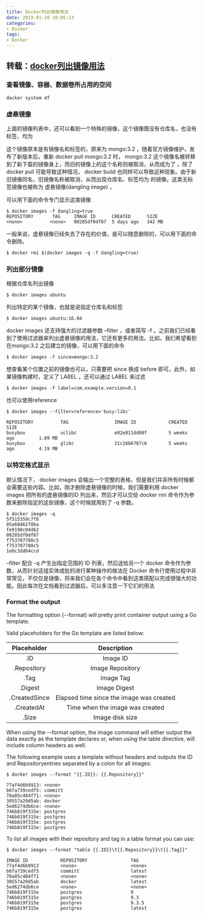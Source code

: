 ```yaml
---
title: Docker列出镜像用法
date: 2019-01-28 10:05:13
categories:
- Docker
tags:
- Docker
---
```


## 转载：[docker列出镜像用法](https://blog.csdn.net/wos1002/article/details/78795459)

### 查看镜像、容器、数据卷所占用的空间

```
docker system df
```


### 虚悬镜像
上面的镜像列表中，还可以看到一个特殊的镜像，这个镜像既没有仓库名，也没有标签，均为

这个镜像原本是有镜像名和标签的，原来为 mongo:3.2 ，随着官方镜像维护，发布了新版本后，重新 docker pull mongo:3.2 时， mongo:3.2 这个镜像名被转移到了新下载的镜像身上，而旧的镜像上的这个名称则被取消，从而成为了 。除了 docker pull 可能导致这种情况， docker build 也同样可以导致这种现象。由于新旧镜像同名，旧镜像名称被取消，从而出现仓库名、标签均为 的镜像。这类无标签镜像也被称为 虚悬镜像(dangling image) ，

可以用下面的命令专门显示这类镜像

```
$ docker images -f dangling=true
REPOSITORY       TAG     IMAGE ID      CREATED      SIZE
<none>          <none>   00285df0df87  5 days ago   342 MB
```

一般来说，虚悬镜像已经失去了存在的价值，是可以随意删除的，可以用下面的命令删除。

```
$ docker rmi $(docker images -q -f dangling=true)
```

### 列出部分镜像

根据仓库名列出镜像

```
$ docker images ubuntu
```

列出特定的某个镜像，也就是说指定仓库名和标签

```
$ docker images ubuntu:16.04
```

docker images 还支持强大的过滤器参数 –filter ，或者简写 -f 。之前我们已经看到了使用过滤器来列出虚悬镜像的用法，它还有更多的用法。比如，我们希望看到在mongo:3.2 之后建立的镜像，可以用下面的命令

```
$ docker images -f since=mongo:3.2
```

想查看某个位置之前的镜像也可以，只需要把 since 换成 before 即可。此外，如果镜像构建时，定义了 LABEL ，还可以通过 LABEL 来过滤

```
$ docker images -f label=com.example.version=0.1
```

也可以使用reference

```
$ docker images --filter=reference='busy:libc'

REPOSITORY          TAG                 IMAGE ID            CREATED             SIZE
busybox             uclibc              e02e811dd08f        5 weeks ago         1.09 MB
busybox             glibc               21c16b6787c6        5 weeks ago         4.19 MB

```


### 以特定格式显示
默认情况下， docker images 会输出一个完整的表格，但是我们并非所有时候都会需要这些内容。比如，刚才删除虚悬镜像的时候，我们需要利用 docker images 把所有的虚悬镜像的ID 列出来，然后才可以交给 docker rmi 命令作为参数来删除指定的这些镜像，这个时候就用到了 -q 参数。

```
$ docker images -q
5f515359c7f8
05a60462f8ba
fe9198c04d62
00285df0df87
f753707788c5
f753707788c5
1e0c3dd64ccd
```

–filter 配合 -q 产生出指定范围的 ID 列表，然后送给另一个 docker 命令作为参数，从而针对这组实体成批的进行某种操作的做法在 Docker 命令行使用过程中非常常见，不仅仅是镜像，将来我们会在各个命令中看到这类搭配以完成很强大的功能。因此每次在文档看到过滤器后，可以多注意一下它们的用法

### Format the output
The formatting option (--format) will pretty print container output using a Go template.

Valid placeholders for the Go template are listed below:

| Placeholder | Description |
| :-----------: | :-----------: |
| .ID         | Image ID    |
| .Repository | Image Repository |
| .Tag | Image Tag |
| .Digest | Image Digest |
| .CreatedSince | Elapsed time since the image was created |
| .CreatedAt | Time when the image was created |
| .Size | Image disk size |

When using the --format option, the image command will either output the data exactly as the template declares or, when using the table directive, will include column headers as well.

The following example uses a template without headers and outputs the ID and Repositoryentries separated by a colon for all images:

```
$ docker images --format "{{.ID}}: {{.Repository}}"

77af4d6b9913: <none>
b6fa739cedf5: committ
78a85c484f71: <none>
30557a29d5ab: docker
5ed6274db6ce: <none>
746b819f315e: postgres
746b819f315e: postgres
746b819f315e: postgres
746b819f315e: postgres
```

To list all images with their repository and tag in a table format you can use:

```
$ docker images --format "table {{.ID}}\t{{.Repository}}\t{{.Tag}}"

IMAGE ID            REPOSITORY                TAG
77af4d6b9913        <none>                    <none>
b6fa739cedf5        committ                   latest
78a85c484f71        <none>                    <none>
30557a29d5ab        docker                    latest
5ed6274db6ce        <none>                    <none>
746b819f315e        postgres                  9
746b819f315e        postgres                  9.3
746b819f315e        postgres                  9.3.5
746b819f315e        postgres                  latest
```